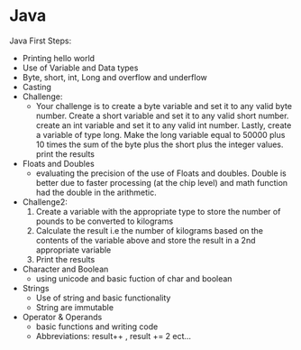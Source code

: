# Java
Java First Steps: 

- Printing hello world
- Use of Variable and Data types 
- Byte, short, int, Long and overflow and underflow 
- Casting 
- Challenge:
    - Your challenge is to create a byte variable and set it to any valid byte number.
      Create a short variable and set it to any valid short number.
      create an int variable and set it to any valid int number. Lastly, create a variable of type long.
      Make the long variable equal to 50000 plus 10 times the sum of the byte plus the short plus the integer values.
      print the results 
- Floats and Doubles
    - evaluating the precision of the use of Floats and doubles. Double is better due to faster processing (at the chip level) and math function had the double in the arithmetic.
- Challenge2:
    1) Create a variable with the appropriate type to store the number of pounds to be converted to kilograms
    2) Calculate the result i.e the number of kilograms based on the contents of the variable above and store the result in a 2nd appropriate variable 
    3) Print the results 
-  Character and Boolean 
    - using unicode and basic fuction of char and boolean
- Strings 
    - Use of string and basic functionality 
    - String are immutable 
- Operator & Operands 
    - basic functions and writing code 
    - Abbreviations: result++ , result += 2 ect... 
    
